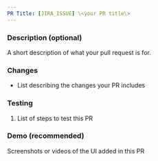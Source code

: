 ```yaml
---
PR Title: [JIRA_ISSUE] \<your PR title\>
---
```

### Description (optional)
A short description of what your pull request is for.

### Changes
* List describing the changes your PR includes

### Testing
1. List of steps to test this PR

### Demo (recommended)
Screenshots or videos of the UI added in this PR
